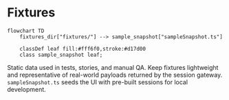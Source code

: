 # Fixtures

```mermaid
flowchart TD
    fixtures_dir["fixtures/"] --> sample_snapshot["sampleSnapshot.ts"]

    classDef leaf fill:#fff6f0,stroke:#d17d00
    class sample_snapshot leaf;
```

Static data used in tests, stories, and manual QA. Keep fixtures lightweight and representative of real-world payloads returned by the session gateway. `sampleSnapshot.ts` seeds the UI with pre-built sessions for local development.
